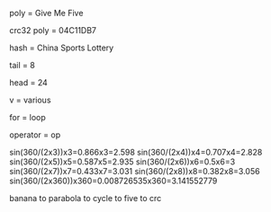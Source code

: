 poly = Give Me Five

crc32 poly = 04C11DB7

hash = China Sports Lottery

tail = 8

head = 24

v = various

for = loop

operator = op

sin(360/(2x3))x3=0.866x3=2.598
sin(360/(2x4))x4=0.707x4=2.828
sin(360/(2x5))x5=0.587x5=2.935
sin(360/(2x6))x6=0.5x6=3
sin(360/(2x7))x7=0.433x7=3.031
sin(360/(2x8))x8=0.382x8=3.056
sin(360/(2x360))x360=0.008726535x360=3.141552779

banana to parabola to cycle to five to crc 
